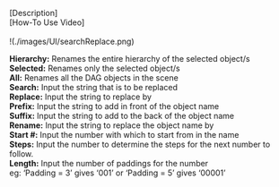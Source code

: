 [Description] <br/>
[How-To Use Video] <br/>
<br/>
!(./images/UI/searchReplace.png)
<br/>

<b>Hierarchy:</b>	Renames the entire hierarchy of the selected object/s <br/>
<b>Selected:</b>	Renames only the selected object/s <br/>
<b>All:</b>	Renames all the DAG objects in the scene <br/>
<b>Search:</b>	Input the string that is to be replaced <br/>
<b>Replace:</b>	Input the string to replace by <br/>
<b>Prefix:</b>	Input the string to add in front of the object name <br/>
<b>Suffix:</b>	Input the string to add to the back of the object name <br/>
<b>Rename:</b>	Input the string to replace the object name by <br/>
<b>Start #:</b>	Input the number with which to start from in the name <br/>
<b>Steps:</b>	Input the number to determine the steps for the next number to follow. <br/>
<b>Length:</b>	Input the number of paddings for the number <br/>
                eg: ‘Padding = 3’ gives ‘001’ or ‘Padding = 5’ gives ‘00001’ <br/>
